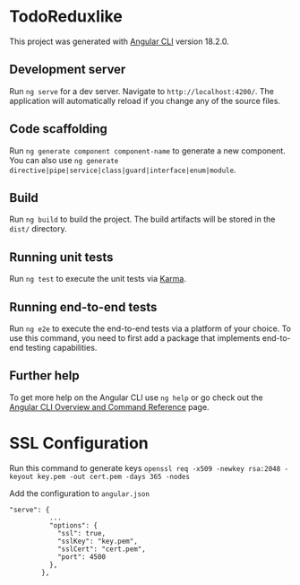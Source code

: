 # TodoReduxlike

This project was generated with [Angular CLI](https://github.com/angular/angular-cli) version 18.2.0.

## Development server

Run `ng serve` for a dev server. Navigate to `http://localhost:4200/`. The application will automatically reload if you change any of the source files.

## Code scaffolding

Run `ng generate component component-name` to generate a new component. You can also use `ng generate directive|pipe|service|class|guard|interface|enum|module`.

## Build

Run `ng build` to build the project. The build artifacts will be stored in the `dist/` directory.

## Running unit tests

Run `ng test` to execute the unit tests via [Karma](https://karma-runner.github.io).

## Running end-to-end tests

Run `ng e2e` to execute the end-to-end tests via a platform of your choice. To use this command, you need to first add a package that implements end-to-end testing capabilities.

## Further help

To get more help on the Angular CLI use `ng help` or go check out the [Angular CLI Overview and Command Reference](https://angular.dev/tools/cli) page.

# SSL Configuration

Run this command to generate keys
`openssl req -x509 -newkey rsa:2048 -keyout key.pem -out cert.pem -days 365 -nodes`

Add the configuration to `angular.json`

```
"serve": {
          ...
          "options": {
            "ssl": true,
            "sslKey": "key.pem",
            "sslCert": "cert.pem",
            "port": 4500
          },
        },
```
